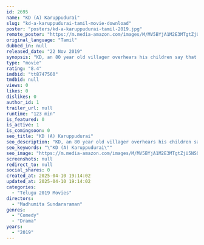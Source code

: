 ```yaml
---
id: 2695
name: "KD (A) Karuppudurai"
slug: "kd-a-karuppudurai-tamil-movie-download"
poster: "posters/kd-a-karuppudurai-tamil-2019.jpg"
remote_poster: "https://m.media-amazon.com/images/M/MV5BYjA1M2E3MTgtZjU5NS00ODdkLTljOGEtYTYxYTdkZjZkZmNlXkEyXkFqcGdeQXVyNzI0NzQyNTk@._V1_SX300.jpg"
original_language: "Tamil"
dubbed_in: null
released_date: "22 Nov 2019"
synopsis: "KD, an 80 year old villager overhears his children say that they want him dead to claim their inheritance. Realising he has never truly lived, he enlists the help of a young orphan boy Kutti. The pair head off on a road trip tryin..."
type: "movie"
rating: "8.4"
imdbid: "tt8747560"
tmdbid: null
views: 0
likes: 0
dislikes: 0
author_id: 1
trailer_url: null
runtime: "123 min"
is_featured: 0
is_active: 1
is_comingsoon: 0
seo_title: "KD (A) Karuppudurai"
seo_description: "KD, an 80 year old villager overhears his children say that they want him dead to claim their inheritance. Realising he has never truly lived, he enlists the help of a young orphan boy Kutti. The pair head off on a road trip tryin..."
seo_keywords: "\"KD (A) Karuppudurai\""
seo_image: "https://m.media-amazon.com/images/M/MV5BYjA1M2E3MTgtZjU5NS00ODdkLTljOGEtYTYxYTdkZjZkZmNlXkEyXkFqcGdeQXVyNzI0NzQyNTk@._V1_SX300.jpg"
screenshots: null
redirect_to: null
social_shares: 0
created_at: 2025-04-10 19:14:02
updated_at: 2025-04-10 19:14:02
categories:
  - "Telugu 2019 Movies"
directors:
  - "Madhumita Sundararaman"
genres:
  - "Comedy"
  - "Drama"
years:
  - "2019"
---
```

